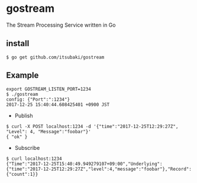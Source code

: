 # gostream
The Stream Processing Service written in Go

## install

```console
$ go get github.com/itsubaki/gostream
```

## Example

```console
export GOSTREAM_LISTEN_PORT=1234
$ ./gostream
config: {"Port":":1234"}
2017-12-25 15:40:44.608425401 +0900 JST
```

 - Publish

```console
$ curl -X POST localhost:1234 -d '{"time":"2017-12-25T12:29:27Z", "Level": 4, "Message":"foobar"}'
{ "ok" }
```

 - Subscribe

```console
$ curl localhost:1234
{"Time":"2017-12-25T15:40:49.949279107+09:00","Underlying":{"time":"2017-12-25T12:29:27Z","level":4,"message":"foobar"},"Record":{"count":1}}
```
